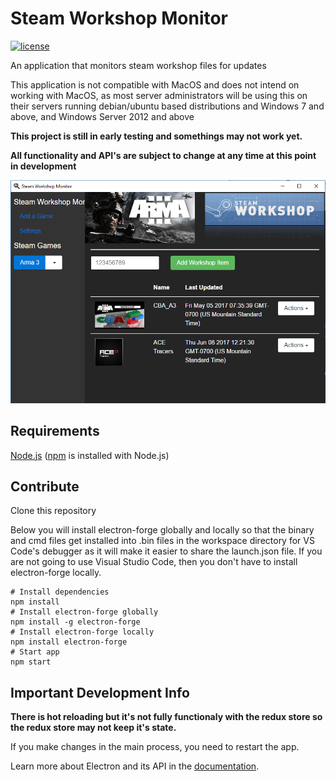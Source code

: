 # Steam Workshop Monitor

[![license](https://img.shields.io/badge/license-GPL%20v3-blue.svg)](https://github.com/dixon13/steamws-monitor/blob/master/LICENSE)

An application that monitors steam workshop files for updates

This application is not compatible with MacOS and does not intend on working with MacOS, as most server administrators will be using this on their servers running debian/ubuntu based distributions and Windows 7 and above, and Windows Server 2012 and above

**This project is still in early testing and somethings may not work yet.**

**All functionality and API's are subject to change at any time at this point in development**

![alt text](https://github.com/dixon13/steamws-monitor/blob/master/front-pic.PNG "What it looks like")

## Requirements
[Node.js](https://nodejs.org/en/download/) ([npm](http://npmjs.com) is installed with Node.js)

## Contribute
Clone this repository

Below you will install electron-forge globally and locally so that the binary and cmd files get installed into .bin files in the workspace directory for VS Code's debugger as it will make it easier to share the launch.json file. If you are not going to use Visual Studio Code, then you don't have to install electron-forge locally.

```
# Install dependencies
npm install
# Install electron-forge globally
npm install -g electron-forge
# Install electron-forge locally
npm install electron-forge
# Start app
npm start
```

## Important Development Info
**There is hot reloading but it's not fully functionaly with the redux store so the redux store may not keep it's state.**

If you make changes in the main process, you need to restart the app.

Learn more about Electron and its API in the [documentation](http://electron.atom.io/docs/latest).
